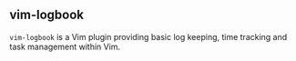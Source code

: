 vim-logbook
-----------

`vim-logbook` is a Vim plugin providing basic log keeping, time tracking and
task management within Vim.

